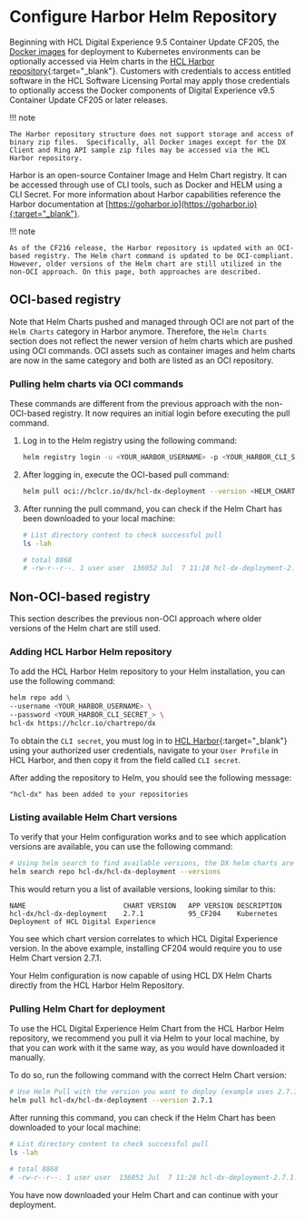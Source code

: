 # Configure Harbor Helm Repository

Beginning with HCL Digital Experience 9.5 Container Update CF205, the [Docker images](../../../../docker/index.md) for deployment to Kubernetes environments can be optionally accessed via Helm charts in the [HCL Harbor repository](https://hclcr.io/account/sign-in?redirect_url=/harbor/projects){:target="_blank"}. Customers with credentials to access entitled software in the HCL Software Licensing Portal may apply those credentials to optionally access the Docker components of Digital Experience v9.5 Container Update CF205 or later releases. 

!!! note

    The Harbor repository structure does not support storage and access of binary zip files.  Specifically, all Docker images except for the DX Client and Ring API sample zip files may be accessed via the HCL Harbor repository. 
    
Harbor is an open-source Container Image and Helm Chart registry.  It can be accessed through use of CLI tools, such as Docker and HELM using a CLI Secret. For more information about Harbor capabilities reference the Harbor documentation at [https://goharbor.io](https://goharbor.io){:target="_blank"}.

!!! note

    As of the CF216 release, the Harbor repository is updated with an OCI-based registry. The Helm chart command is updated to be OCI-compliant. However, older versions of the Helm chart are still utilized in the non-OCI approach. On this page, both approaches are described.

## OCI-based registry

Note that Helm Charts pushed and managed through OCI are not part of the `Helm Charts` category in Harbor anymore. Therefore, the `Helm Charts` section does not reflect the newer version of helm charts which are pushed using OCI commands. OCI assets such as container images and helm charts are now in the same category and both are listed as an OCI repository.

### Pulling helm charts via OCI commands

These commands are different from the previous approach with the non-OCI-based registry. It now requires an initial login before executing the pull command.

1. Log in to the Helm registry using the following command: 

    ```sh
    helm registry login -u <YOUR_HARBOR_USERNAME> -p <YOUR_HARBOR_CLI_SECRET_> https://hclcr.io/
    ```
    
2. After logging in, execute the OCI-based pull command:

    ```sh
    helm pull oci://hclcr.io/dx/hcl-dx-deployment --version <HELM_CHART_VERSION_NUMBER>
    ```
    
3. After running the pull command, you can check if the Helm Chart has been downloaded to your local machine:

    ```sh
    # List directory content to check successful pull
    ls -lah 

    # total 8868
    # -rw-r--r--. 1 user user  136052 Jul  7 11:28 hcl-dx-deployment-2.7.1.tgz
    ```

## Non-OCI-based registry

This section describes the previous non-OCI approach where older versions of the Helm chart are still used. 

### Adding HCL Harbor Helm repository

To add the HCL Harbor Helm repository to your Helm installation, you can use the following command:

```sh
helm repo add \
--username <YOUR_HARBOR_USERNAME> \
--password <YOUR_HARBOR_CLI_SECRET_> \
hcl-dx https://hclcr.io/chartrepo/dx
```

To obtain the `CLI secret`, you must log in to [HCL Harbor](https://hclcr.io/){:target="_blank"} using your authorized user credentials, navigate to your `User Profile` in HCL Harbor, and then copy it from the field called `CLI secret`.

After adding the repository to Helm, you should see the following message:

```text
"hcl-dx" has been added to your repositories
```

### Listing available Helm Chart versions

To verify that your Helm configuration works and to see which application versions are available, you can use the following command:

```sh
# Using helm search to find available versions, the DX helm charts are named hcl-dx-deployment
helm search repo hcl-dx/hcl-dx-deployment --versions
```

This would return you a list of available versions, looking similar to this:

```text
NAME                    	CHART VERSION	APP VERSION	DESCRIPTION                                    
hcl-dx/hcl-dx-deployment	2.7.1        	95_CF204   	Kubernetes Deployment of HCL Digital Experience
```

You see which chart version correlates to which HCL Digital Experience version. In the above example, installing CF204 would require you to use Helm Chart version 2.7.1.

Your Helm configuration is now capable of using HCL DX Helm Charts directly from the HCL Harbor Helm Repository.

### Pulling Helm Chart for deployment

To use the HCL Digital Experience Helm Chart from the HCL Harbor Helm repository, we recommend you pull it via Helm to your local machine, by that you can work with it the same way, as you would have downloaded it manually.

To do so, run the following command with the correct Helm Chart version:

```sh
# Use Helm Pull with the version you want to deploy (example uses 2.7.1, please enter your desired version)
helm pull hcl-dx/hcl-dx-deployment --version 2.7.1
```

After running this command, you can check if the Helm Chart has been downloaded to your local machine:

```sh
# List directory content to check successful pull
ls -lah 

# total 8868
# -rw-r--r--. 1 user user  136052 Jul  7 11:28 hcl-dx-deployment-2.7.1.tgz
```

You have now downloaded your Helm Chart and can continue with your deployment.
